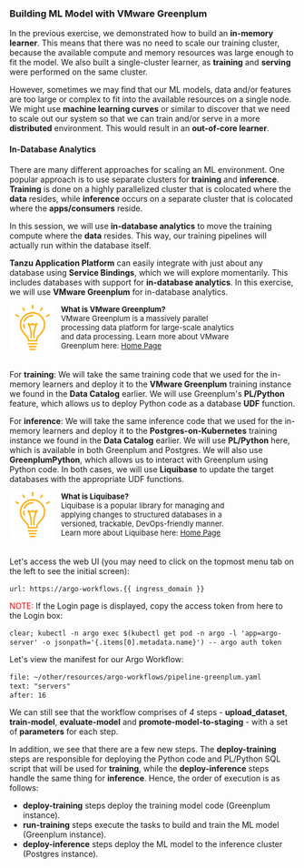 ### Building ML Model with VMware Greenplum

In the previous exercise, we demonstrated how to build an **in-memory learner**. 
This means that there was no need to scale our training cluster, because the available compute and memory resources was large enough to fit the model.
We also built a single-cluster learner, as **training** and **serving** were performed on the same cluster.

However, sometimes we may find that our ML models, data and/or features are too large or complex to fit into the available resources on a single node.
We might use **machine learning curves** or similar to discover that we need to scale out our system so that we can 
train and/or serve in a more **distributed** environment. This would result in an **out-of-core learner**.

#### In-Database Analytics
There are many different approaches for scaling an ML environment. 
One popular approach is to use separate clusters for **training** and **inference**.
**Training** is done on a highly parallelized cluster that is colocated where the **data** resides, while 
**inference** occurs on a separate cluster that is colocated where the **apps/consumers** reside.

In this session, we will use **in-database analytics** to move the training compute where the **data** resides.
This way, our training pipelines will actually run within the database itself.

**Tanzu Application Platform** can easily integrate with just about any database using **Service Bindings**, which we will explore momentarily.
This includes databases with support for **in-database analytics**.
In this exercise, we will use **VMware Greenplum** for in-database analytics.

<div style="text-align: left; justify-content: left; align-items: center; width: 80%; margin-bottom: 20px; font-size: small">
    <img style="float: left; width: 20%; max-width: 20%; margin: 0 10px 0 0" src="images/mlops-tip.png"> 
    <b>What is VMware Greenplum?</b><br/>
    VMware Greenplum is a massively parallel processing data platform for large-scale analytics and data processing.
    Learn more about VMware Greenplum here: <a href="https://docs.vmware.com/en/VMware-Tanzu-Greenplum/index.html" target="_blank">Home Page</a>
</div>
<div style="clear: left;"></div>

For **training**: We will take the same training code that we used for the in-memory learners 
and deploy it to the **VMware Greenplum** training instance we found in the **Data Catalog** earlier.
We will use Greenplum's **PL/Python** feature, which allows us to deploy Python code as a database **UDF** function.

For **inference**: We will take the same inference code that we used for the in-memory learners
and deploy it to the **Postgres-on-Kubernetes** training instance we found in the **Data Catalog** earlier.
We will use **PL/Python** here, which is available in both Greenplum and Postgres.
We will also use **GreenplumPython**, which allows us to interact with Greenplum using Python code.
In both cases, we will use **Liquibase** to update the target databases with the appropriate UDF functions.

<div style="text-align: left; justify-content: left; align-items: center; width: 80%; margin-bottom: 20px; font-size: small">
    <img style="float: left; width: 20%; max-width: 20%; margin: 0 10px 0 0" src="images/mlops-tip.png"> 
    <b>What is Liquibase?</b><br/>
    Liquibase is a popular library for managing and applying changes to structured databases in a versioned, trackable, DevOps-friendly manner.
    Learn more about Liquibase here: <a href="https://www.liquibase.com/">Home Page</a>
</div>
<div style="clear: left;"></div>


Let's access the web UI (you may need to click on the topmost menu tab on the left to see the initial screen):
```dashboard:open-url
url: https://argo-workflows.{{ ingress_domain }}
```

<font color="red">NOTE:</font> If the Login page is displayed, copy the access token from here to the Login box:
```execute
clear; kubectl -n argo exec $(kubectl get pod -n argo -l 'app=argo-server' -o jsonpath='{.items[0].metadata.name}') -- argo auth token
```

Let's view the manifest for our Argo Workflow:
```editor:select-matching-text
file: ~/other/resources/argo-workflows/pipeline-greenplum.yaml
text: "servers"
after: 16
```

We can still see that the workflow comprises of *4* steps -
**upload_dataset**, **train-model**, **evaluate-model** and **promote-model-to-staging** -
with a set of **parameters** for each step. 

In addition, we see that there are a few new steps. 
The **deploy-training** steps are responsible for deploying the Python code and PL/Python SQL script
that will be used for **training**, while the **deploy-inference** steps handle the same thing for **inference**.
Hence, the order of execution is as follows:
* **deploy-training** steps deploy the training model code (Greenplum instance).
* **run-training** steps execute the tasks to build and train the ML model (Greenplum instance).
* **deploy-inference** steps deploy the ML model to the inference cluster (Postgres instance).










